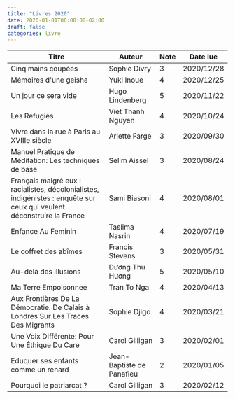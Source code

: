 ```yaml
---
title: "Livres 2020"
date: 2020-01-01T00:00:00+02:00
draft: false
categories: livre
---
```


| Titre      | Auteur | Note | Date lue |
| ----------- | ----------- | ----------- | ----------- |
| Cinq mains coupées	| Sophie Divry	|3	| 2020/12/28|
| Mémoires d'une geisha	| Yuki Inoue	|4	| 2020/12/25|
| Un jour ce sera vide	| Hugo Lindenberg	|5	| 2020/11/22|
| Les Réfugiés | Viet Thanh Nguyen	|4	| 2020/10/24|
| Vivre dans la rue à Paris au XVIIIe siècle	| Arlette Farge	|3	| 2020/09/30|
| Manuel Pratique de Méditation: Les techniques de base	| Selim Aissel	|3	| 2020/08/24|
| Français malgré eux : racialistes, décolonialistes, indigénistes : enquête sur ceux qui veulent déconstruire la France	| Sami Biasoni	|4	| 2020/08/01|
| Enfance Au Feminin	| Taslima Nasrin	|4	| 2020/07/19|
| Le coffret des abîmes	| Francis Stevens	|3	| 2020/05/31|
| Au-delà des illusions	 |Dương Thu Hương	|5	| 2020/05/10|
| Ma Terre Empoisonnee	 |Tran To Nga	|4	| 2020/04/13|
| Aux Frontières De La Démocratie. De Calais à Londres Sur Les Traces Des Migrants	| Sophie Djigo	|4	| 2020/03/21|
| Une Voix Différente: Pour Une Éthique Du Care	| Carol Gilligan	|3	| 2020/02/01|
| Eduquer ses enfants comme un renard	 |Jean-Baptiste de Panafieu	|2		| 2020/01/05|
| Pourquoi le patriarcat ?	| Carol Gilligan	|3		| 2020/02/12|